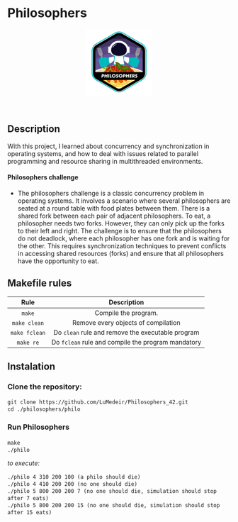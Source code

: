 # Philosophers
<p align="center">
<img src="./philosopherse.png">
</p>

</br>

## Description  
With this project, I learned about concurrency and synchronization in operating systems, and how to deal with issues related to parallel programming and resource sharing in multithreaded environments.

 #### Philosophers challenge
 - The philosophers challenge is a classic concurrency problem in operating systems. It involves a scenario where several philosophers are seated at a round table with food plates between them. There is a shared fork between each pair of adjacent philosophers. To eat, a philosopher needs two forks. However, they can only pick up the forks to their left and right. The challenge is to ensure that the philosophers do not deadlock, where each philosopher has one fork and is waiting for the other. This requires synchronization techniques to prevent conflicts in accessing shared resources (forks) and ensure that all philosophers have the opportunity to eat.

## Makefile rules

| Rule         |                 Description                             |
|:------------:|:-------------------------------------------------------:|
| `make`       | Compile the program.                                    |
| `make clean` | Remove every objects of compilation                     |
| `make fclean`| Do `clean` rule and remove the executable program       |
| `make re`    | Do `fclean` rule and compile the program mandatory      |

## Instalation 
### Clone the repository:
``` 
git clone https://github.com/LuMedeir/Philosophers_42.git
cd ./philosophers/philo
```
### Run Philosophers
```
make
./philo
```
*to execute:*
```
./philo 4 310 200 100 (a philo should die)
./philo 4 410 200 200 (no one should die)
./philo 5 800 200 200 7 (no one should die, simulation should stop after 7 eats)
./philo 5 800 200 200 15 (no one should die, simulation should stop after 15 eats)
```
